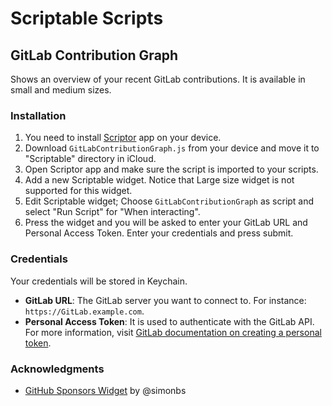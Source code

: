 # Scriptable Scripts

## GitLab Contribution Graph

Shows an overview of your recent GitLab contributions. It is available in small and medium sizes.

### Installation

1. You need to install [Scriptor](https://apps.apple.com/us/app/scriptable/id1405459188) app on your device.
2. Download `GitLabContributionGraph.js` from your device and move it to "Scriptable" directory in iCloud.
3. Open Scriptor app and make sure the script is imported to your scripts.
4. Add a new Scriptable widget. Notice that Large size widget is not supported for this widget.
5. Edit Scriptable widget; Choose `GitLabContributionGraph` as script and select "Run Script" for "When interacting".
6. Press the widget and you will be asked to enter your GitLab URL and Personal Access Token. Enter your credentials and press submit.

### Credentials

Your credentials will be stored in Keychain.

- **GitLab URL**: The GitLab server you want to connect to. For instance: `https://GitLab.example.com`.
- **Personal Access Token**: It is used to authenticate with the GitLab API. For more information, visit [GitLab documentation on creating a personal token](https://docs.gitlab.com/ee/user/profile/personal_access_tokens.html#creating-a-personal-access-token).

### Acknowledgments

- [GitHub Sponsors Widget](https://gist.github.com/simonbs/4de456dc344748d8048b923baf0edf3f) by @simonbs

